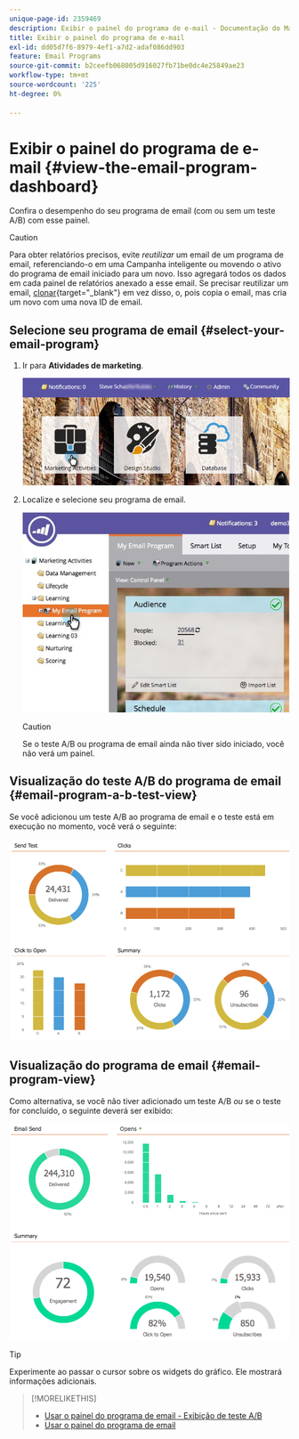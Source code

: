 ```yaml
---
unique-page-id: 2359469
description: Exibir o painel do programa de e-mail - Documentação do Marketo - Documentação do produto
title: Exibir o painel do programa de e-mail
exl-id: dd05d7f6-8979-4ef1-a7d2-adaf086dd903
feature: Email Programs
source-git-commit: b2ceefb068005d916027fb71be0dc4e25849ae23
workflow-type: tm+mt
source-wordcount: '225'
ht-degree: 0%

---
```


# Exibir o painel do programa de e-mail {#view-the-email-program-dashboard}

Confira o desempenho do seu programa de email (com ou sem um teste A/B) com esse painel.

>[!CAUTION]
>
>Para obter relatórios precisos, evite _reutilizar_ um email de um programa de email, referenciando-o em uma Campanha inteligente ou movendo o ativo do programa de email iniciado para um novo. Isso agregará todos os dados em cada painel de relatórios anexado a esse email. Se precisar reutilizar um email, [clonar](/help/marketo/product-docs/core-marketo-concepts/programs/working-with-programs/clone-an-asset-in-a-program.md){target="_blank"} em vez disso, o, pois copia o email, mas cria um novo com uma nova ID de email.

## Selecione seu programa de email {#select-your-email-program}

1. Ir para **Atividades de marketing**.

   ![](assets/login-marketing-activities.png)

1. Localize e selecione seu programa de email.

   ![](assets/selectemailprogram.jpg)

   >[!CAUTION]
   >
   >Se o teste A/B ou programa de email ainda não tiver sido iniciado, você não verá um painel.

## Visualização do teste A/B do programa de email {#email-program-a-b-test-view}

Se você adicionou um teste A/B ao programa de email e o teste está em execução no momento, você verá o seguinte:

![](assets/image2014-9-12-14-3a2-3a25.png)

## Visualização do programa de email {#email-program-view}

Como alternativa, se você não tiver adicionado um teste A/B *ou* se o teste for concluído, o seguinte deverá ser exibido:

![](assets/image2014-9-12-14-3a3-3a3.png)

>[!TIP]
>
>Experimente ao passar o cursor sobre os widgets do gráfico. Ele mostrará informações adicionais.

>[!MORELIKETHIS]
>
>* [Usar o painel do programa de email - Exibição de teste A/B](/help/marketo/product-docs/email-marketing/email-programs/email-program-actions/email-test-a-b-test/use-the-email-program-dashboard-a-b-test-view.md)
>* [Usar o painel do programa de email](/help/marketo/product-docs/email-marketing/email-programs/email-program-data/use-the-email-program-dashboard.md)
